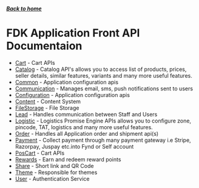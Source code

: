 ##### [Back to home](../../README.md)

# FDK Application Front API Documentaion


* [Cart](CART.md) - Cart APIs 
* [Catalog](CATALOG.md) - Catalog API's allows you to access list of products, prices, seller details, similar features, variants and many more useful features.  
* [Common](COMMON.md) - Application configuration apis 
* [Communication](COMMUNICATION.md) - Manages email, sms, push notifications sent to users 
* [Configuration](CONFIGURATION.md) - Application configuration apis 
* [Content](CONTENT.md) - Content System 
* [FileStorage](FILESTORAGE.md) - File Storage 
* [Lead](LEAD.md) - Handles communication between Staff and Users 
* [Logistic](LOGISTIC.md) - Logistics Promise Engine APIs allows you to configure zone, pincode, TAT, logistics and many more useful features.  
* [Order](ORDER.md) - Handles all Application order and shipment api(s) 
* [Payment](PAYMENT.md) - Collect payment through many payment gateway i.e Stripe, Razorpay, Juspay etc.into Fynd or Self account 
* [PosCart](POSCART.md) - Cart APIs 
* [Rewards](REWARDS.md) - Earn and redeem reward points 
* [Share](SHARE.md) - Short link and QR Code 
* [Theme](THEME.md) - Responsible for themes 
* [User](USER.md) - Authentication Service 